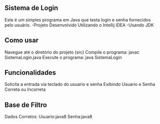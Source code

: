 ## Sistema de Login
Este é um simples programa em Java que testa login e senha fornecidos pelo usuário.
-Projeto Desenvolvido Utilizando o Intellij IDEA
-Usando JDK

## Como usar
Navegue até o diretório do projeto (src)
Compile o programa: javac SistemaLogin.java
Execute o programa: java SistemaLogin

## Funcionalidades
Solicita a entrada via teclado do usuario e senha
Exibindo Usuario e Senha Correta ou Incorreta

## Base de Filtro
Dados Corretos:
Usuario:java8
Senha:java8


